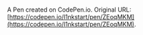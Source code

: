 # 

A Pen created on CodePen.io. Original URL: [https://codepen.io/l1nkstart/pen/ZEoqMKM](https://codepen.io/l1nkstart/pen/ZEoqMKM).

